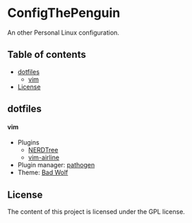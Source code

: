 # ConfigThePenguin
An other Personal Linux configuration.

## Table of contents
* [dotfiles]
    * [vim]
* [License]

## dotfiles
#### vim
* Plugins
    * [NERDTree]
    * [vim-airline]
* Plugin manager: [pathogen]
* Theme: [Bad Wolf]

## License
The content of this project is licensed under the GPL license.

[dotfiles]: /README.md#dotfiles "dotfiles"
[vim]: /README.md#vim "vim"
[License]: /README.md#license "License"

[Bad Wolf]: http://stevelosh.com/projects/badwolf/ "Bad Wolf"
[NERDTree]: https://github.com/scrooloose/nerdtree "NERDTree"
[pathogen]: https://github.com/tpope/vim-pathogen "pathogen"
[vim-airline]: https://github.com/bling/vim-airline "vim-airline"
